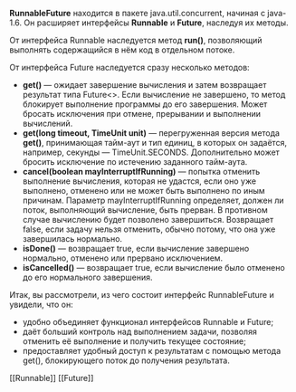 **RunnableFuture** находится в пакете java.util.concurrent, начиная с java-1.6. Он расширяет интерфейсы **Runnable** и **Future**, наследуя их методы.

От интерфейса Runnable наследуется метод **run()**, позволяющий выполнять содержащийся в нём код в отдельном потоке.

От интерфейса Future наследуется сразу несколько методов:

- **get()** — ожидает завершение вычисления и затем возвращает результат типа Future<>. Если вычисление не завершено, то метод блокирует выполнение программы до его завершения. Может бросать исключения при отмене, прерывании и выполнении вычислений.
- **get(long timeout, TimeUnit unit)** — перегруженная версия метода **get()**, принимающая тайм-аут и тип единиц, в которых он задаётся, например, секунды — TimeUnit.SECONDS. Дополнительно может бросить исключение по истечению заданного тайм-аута.
- **cancel(boolean mayInterruptIfRunning)** — попытка отменить выполнение вычисления, которая не удастся, если оно уже выполнено, отменено или не может быть выполнено по иным причинам. Параметр mayInterruptIfRunning определяет, должен ли поток, выполняющий вычисление, быть прерван. В противном случае вычислению будет позволено завершиться. Возвращает false, если задачу нельзя отменить, обычно потому, что она уже завершилась нормально.
- **isDone()** — возвращает true, если вычисление завершено нормально, отменено или прервано исключением.
- **isCancelled()** — возвращает true, если вычисление было отменено до его нормального завершения.

Итак, вы рассмотрели, из чего состоит интерфейс RunnableFuture и увидели, что он:

- удобно объединяет функционал интерфейсов Runnable и Future;
- даёт больший контроль над выполнением задачи, позволяя отменить её выполнение и получить текущее состояние;
- предоставляет удобный доступ к результатам с помощью метода get(), блокирующего поток до получения результата.

[[Runnable]] [[Future]]